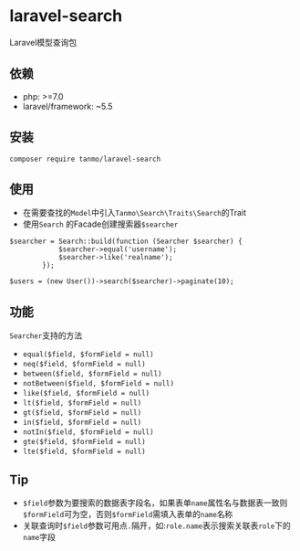 # laravel-search
Laravel模型查询包

依赖
------------
- php: >=7.0
- laravel/framework: ~5.5

安装
------------
```
composer require tanmo/laravel-search
```

使用
------------

- 在需要查找的`Model`中引入`Tanmo\Search\Traits\Search`的Trait
- 使用`Search` 的Facade创建搜索器`$searcher`
```
$searcher = Search::build(function (Searcher $searcher) {
            $searcher->equal('username');
            $searcher->like('realname');
        });

$users = (new User())->search($searcher)->paginate(10);
```

功能
------------
`Searcher`支持的方法

- `equal($field, $formField = null)`
- `neq($field, $formField = null)`
- `between($field, $formField = null)`
- `notBetween($field, $formField = null)`
- `like($field, $formField = null)`
- `lt($field, $formField = null)`
- `gt($field, $formField = null)`
- `in($field, $formField = null)`
- `notIn($field, $formField = null)`
- `gte($field, $formField = null)`
- `lte($field, $formField = null)`

Tip
------------

- `$field`参数为要搜索的数据表字段名，如果表单`name`属性名与数据表一致则`$formField`可为空，否则`$formField`需填入表单的`name`名称
- 关联查询时`$field`参数可用点`.`隔开，如:`role.name`表示搜索关联表`role`下的`name`字段

